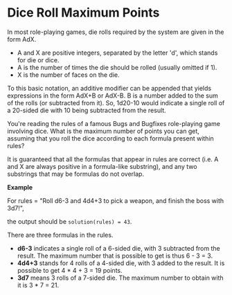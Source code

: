 # Dice Roll Maximum Points

In most role-playing games, die rolls required by the system are given in the form AdX. 

- A and X are positive integers, separated by the letter 'd', which stands for die or dice.
- A is the number of times the die should be rolled (usually omitted if 1).
- X is the number of faces on the die.

To this basic notation, an additive modifier can be appended that yields expressions in the form AdX+B or AdX-B. B is a number added to the sum of the rolls (or subtracted from it). So, 1d20-10 would indicate a single roll of a 20-sided die with 10 being subtracted from the result.

You're reading the rules of a famous Bugs and Bugfixes role-playing game involving dice. What is the maximum number of points you can get, assuming that you roll the dice according to each formula present within rules?

It is guaranteed that all the formulas that appear in rules are correct (i.e. A and X are always positive in a formula-like substring), and any two substrings that may be formulas do not overlap.

**Example**

For rules = "Roll d6-3 and 4d4+3 to pick a weapon, and finish the boss with 3d7!",

the output should be `solution(rules) = 43`.

There are three formulas in the rules.

- **d6-3** indicates a single roll of a 6-sided die, with 3 subtracted from the result. The maximum number that is possible to get is thus 6 - 3 = 3.
- **4d4+3** stands for 4 rolls of a 4-sided die, with 3 added to the result. It is possible to get 4 * 4 + 3 = 19 points.
- **3d7** means 3 rolls of a 7-sided die. The maximum number to obtain with it is 3 * 7 = 21.
